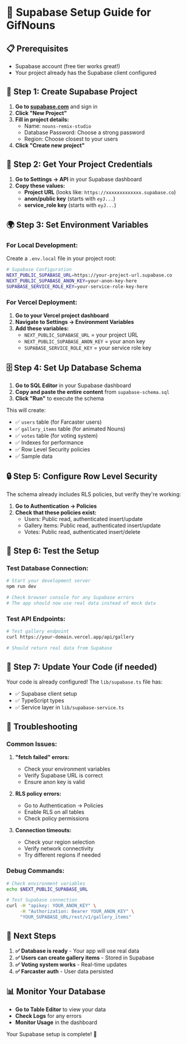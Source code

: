 # 🚀 Supabase Setup Guide for GifNouns

## 📋 Prerequisites
- Supabase account (free tier works great!)
- Your project already has the Supabase client configured

## 🔧 Step 1: Create Supabase Project

1. **Go to [supabase.com](https://supabase.com)** and sign in
2. **Click "New Project"**
3. **Fill in project details:**
   - Name: `nouns-remix-studio`
   - Database Password: Choose a strong password
   - Region: Choose closest to your users
4. **Click "Create new project"**

## 🔑 Step 2: Get Your Project Credentials

1. **Go to Settings → API** in your Supabase dashboard
2. **Copy these values:**
   - **Project URL** (looks like: `https://xxxxxxxxxxxxx.supabase.co`)
   - **anon/public key** (starts with `eyJ...`)
   - **service_role key** (starts with `eyJ...`)

## 🌍 Step 3: Set Environment Variables

### For Local Development:
Create a `.env.local` file in your project root:

```bash
# Supabase Configuration
NEXT_PUBLIC_SUPABASE_URL=https://your-project-url.supabase.co
NEXT_PUBLIC_SUPABASE_ANON_KEY=your-anon-key-here
SUPABASE_SERVICE_ROLE_KEY=your-service-role-key-here
```

### For Vercel Deployment:
1. **Go to your Vercel project dashboard**
2. **Navigate to Settings → Environment Variables**
3. **Add these variables:**
   - `NEXT_PUBLIC_SUPABASE_URL` = your project URL
   - `NEXT_PUBLIC_SUPABASE_ANON_KEY` = your anon key
   - `SUPABASE_SERVICE_ROLE_KEY` = your service role key

## 🗄️ Step 4: Set Up Database Schema

1. **Go to SQL Editor** in your Supabase dashboard
2. **Copy and paste the entire content** from `supabase-schema.sql`
3. **Click "Run"** to execute the schema

This will create:
- ✅ `users` table (for Farcaster users)
- ✅ `gallery_items` table (for animated Nouns)
- ✅ `votes` table (for voting system)
- ✅ Indexes for performance
- ✅ Row Level Security policies
- ✅ Sample data

## 🔒 Step 5: Configure Row Level Security

The schema already includes RLS policies, but verify they're working:

1. **Go to Authentication → Policies**
2. **Check that these policies exist:**
   - Users: Public read, authenticated insert/update
   - Gallery items: Public read, authenticated insert/update
   - Votes: Public read, authenticated insert/delete

## 🧪 Step 6: Test the Setup

### Test Database Connection:
```bash
# Start your development server
npm run dev

# Check browser console for any Supabase errors
# The app should now use real data instead of mock data
```

### Test API Endpoints:
```bash
# Test gallery endpoint
curl https://your-domain.vercel.app/api/gallery

# Should return real data from Supabase
```

## 🔄 Step 7: Update Your Code (if needed)

Your code is already configured! The `lib/supabase.ts` file has:
- ✅ Supabase client setup
- ✅ TypeScript types
- ✅ Service layer in `lib/supabase-service.ts`

## 🚨 Troubleshooting

### Common Issues:

1. **"fetch failed" errors:**
   - Check your environment variables
   - Verify Supabase URL is correct
   - Ensure anon key is valid

2. **RLS policy errors:**
   - Go to Authentication → Policies
   - Enable RLS on all tables
   - Check policy permissions

3. **Connection timeouts:**
   - Check your region selection
   - Verify network connectivity
   - Try different regions if needed

### Debug Commands:
```bash
# Check environment variables
echo $NEXT_PUBLIC_SUPABASE_URL

# Test Supabase connection
curl -H "apikey: YOUR_ANON_KEY" \
     -H "Authorization: Bearer YOUR_ANON_KEY" \
     "YOUR_SUPABASE_URL/rest/v1/gallery_items"
```

## 🎯 Next Steps

1. **✅ Database is ready** - Your app will use real data
2. **✅ Users can create gallery items** - Stored in Supabase
3. **✅ Voting system works** - Real-time updates
4. **✅ Farcaster auth** - User data persisted

## 📊 Monitor Your Database

- **Go to Table Editor** to view your data
- **Check Logs** for any errors
- **Monitor Usage** in the dashboard

Your Supabase setup is complete! 🎉 